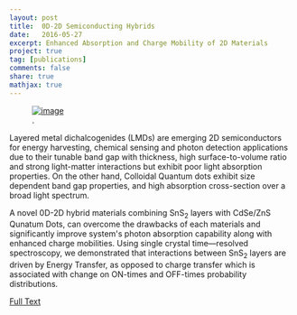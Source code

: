 ```yaml
---
layout: post
title:  0D-2D Semiconducting Hybrids
date:   2016-05-27
excerpt: Enhanced Absorption and Charge Mobility of 2D Materials
project: true
tag: [publications]
comments: false
share: true
mathjax: true
---
```



<figure>
	<a href="http://pubs.acs.org/doi/abs/10.1021/acsnano.6b01538"><img src="{{site.url}}/Downloads/sns.png" alt="image"></a>
	<figcaption><a href="{{site.url}}/publications/" title="ACS Nano Article TOC"></a>.</figcaption>
</figure>


Layered metal dichalcogenides (LMDs) are emerging 2D semiconductors for energy harvesting, chemical sensing and photon detection applications due to their tunable band gap with thickness, high surface-to-volume ratio and strong light-matter interactions but exhibit poor light absorption properties. On the other hand, Colloidal Quantum dots exhibit size dependent band gap properties, and high absorption cross-section over a broad light spectrum. 

A novel 0D-2D hybrid materials combining SnS<sub>2</sub> layers with CdSe/ZnS Qunatum Dots, can overcome the drawbacks of each materials and significantly improve system's photon absorption capability along with  enhanced charge mobilities. Using single crystal time—resolved spectroscopy, we demonstrated that interactions between SnS<sub>2</sub> layers are driven by Energy Transfer, as opposed to charge transfer which is associated with change on ON-times and OFF-times probability distributions. 


<a href="http://pubs.acs.org/doi/abs/10.1021/acsnano.6b01538" class="btn btn-warning">Full Text</a>




